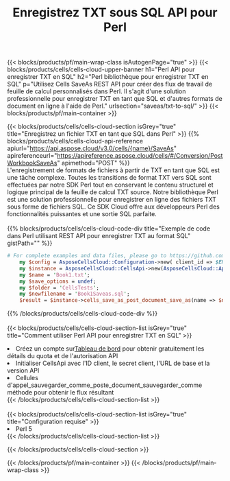 ﻿---
title:  Enregistrez TXT sous SQL API pour Perl
description:  API Cloud et SDK pour Microsoft Excel et OpenOffice Calc. Convertir une feuille de calcul en un autre format de fichier.
url: /fr/perl/saveas/txt-to-sql/
---
{{< blocks/products/pf/main-wrap-class isAutogenPage="true" >}}
{{< blocks/products/cells/cells-cloud-upper-banner h1="Perl API pour enregistrer TXT en SQL" h2="Perl bibliothèque pour enregistrer TXT en SQL" p="Utilisez Cells SaveAs REST API pour créer des flux de travail de feuille de calcul personnalisés dans Perl. Il s\'agit d\'une solution professionnelle pour enregistrer TXT en tant que SQL et d\'autres formats de document en ligne à l\'aide de Perl." urlsection="saveas/txt-to-sql/" >}}
{{< blocks/products/pf/main-container >}}

{{< blocks/products/cells/cells-cloud-section isGrey="true" title="Enregistrez un fichier TXT en tant que SQL dans Perl" >}}
{{% blocks/products/cells/cells-cloud-api-reference apiurl="https://api.aspose.cloud/v3.0/cells/{name}/SaveAs" apireferenceurl="https://apireference.aspose.cloud/cells/#/Conversion/PostWorkbookSaveAs" apimethod="POST" %}}
<br/>
L'enregistrement de formats de fichiers à partir de TXT en tant que SQL est une tâche complexe. Toutes les transitions de format TXT vers SQL sont effectuées par notre SDK Perl tout en conservant le contenu structurel et logique principal de la feuille de calcul TXT source. Notre bibliothèque Perl est une solution professionnelle pour enregistrer en ligne des fichiers TXT sous forme de fichiers SQL. Ce SDK Cloud offre aux développeurs Perl des fonctionnalités puissantes et une sortie SQL parfaite.
<br/>
<br/>
{{% blocks/products/cells/cells-cloud-code-div title="Exemple de code dans Perl utilisant REST API pour enregistrer TXT au format SQL" gistPath="" %}}
  
```perl
# For complete examples and data files, please go to https://github.com/aspose-cells-cloud/aspose-cells-cloud-perl/
    my $config = AsposeCellsCloud::Configuration->new( client_id => $ENV{'ProductClientId'}, client_secret => $ENV{'ProductClientSecret'});
    my $instance = AsposeCellsCloud::CellsApi->new(AsposeCellsCloud::ApiClient->new( $config));
    my $name = 'Book1.txt';
    my $save_options = undef;
    my $folder = 'CellsTests';
    my $newfilename = 'Book1Saveas.sql';
    $result = $instance->cells_save_as_post_document_save_as(name => $name,save_options => $save_options, newfilename => $newfilename, folder => $folder);
```
  
{{% /blocks/products/cells/cells-cloud-code-div %}}
<br/>
<br/>
{{< blocks/products/cells/cells-cloud-section-list isGrey="true" title="Comment utiliser Perl API pour enregistrer TXT en SQL" >}}
<li> Créez un compte sur<a href="https://dashboard.aspose.cloud/">Tableau de bord</a> pour obtenir gratuitement les détails du quota et de l'autorisation API</li>
<li>Initialiser CellsApi avec l'ID client, le secret client, l'URL de base et la version API</li>
<li>Cellules d'appel_sauvegarder_comme_poste_document_sauvegarder_comme méthode pour obtenir le flux résultant</li>
{{< /blocks/products/cells/cells-cloud-section-list >}}
<br/>
<br/>
{{< blocks/products/cells/cells-cloud-section-list isGrey="true" title="Configuration requise" >}}
<li>Perl 5</li>
{{< /blocks/products/cells/cells-cloud-section-list >}}

{{< /blocks/products/cells/cells-cloud-section >}}

{{< /blocks/products/pf/main-container >}}
{{< /blocks/products/pf/main-wrap-class >}}
